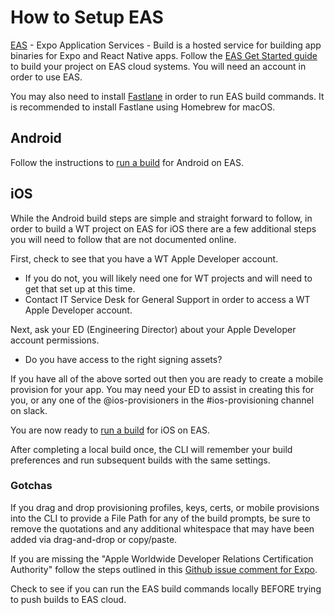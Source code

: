 # How to Setup EAS

[EAS](https://docs.expo.dev/build/introduction/) - Expo Application Services - Build is a hosted service for building app binaries for Expo and React Native apps. Follow the [EAS Get Started guide](https://docs.expo.dev/build/setup/) to build your project on EAS cloud systems. You will need an account in order to use EAS.

You may also need to install [Fastlane](https://docs.fastlane.tools/) in order to run EAS build commands. It is recommended to install Fastlane using Homebrew for macOS.

## Android

Follow the instructions to [run a build](https://docs.expo.dev/build/setup/#run-a-build) for Android on EAS.

## iOS

While the Android build steps are simple and straight forward to follow, in order to build a WT project on EAS for iOS there are a few additional steps you will need to follow that are not documented online.

First, check to see that you have a WT Apple Developer account.

- If you do not, you will likely need one for WT projects and will need to get that set up at this time.
- Contact IT Service Desk for General Support in order to access a WT Apple Developer account.

Next, ask your ED (Engineering Director) about your Apple Developer account permissions.

- Do you have access to the right signing assets?

If you have all of the above sorted out then you are ready to create a mobile provision for your app. You may need your ED to assist in creating this for you, or any one of the @ios-provisioners in the #ios-provisioning channel on slack.

You are now ready to [run a build](https://docs.expo.dev/build/setup/#run-a-build) for iOS on EAS.

After completing a local build once, the CLI will remember your build preferences and run subsequent builds with the same settings.

### Gotchas

If you drag and drop provisioning profiles, keys, certs, or mobile provisions into the CLI to provide a File Path for any of the build prompts, be sure to remove the quotations and any additional whitespace that may have been added via drag-and-drop or copy/paste.

If you are missing the "Apple Worldwide Developer Relations Certification Authority" follow the steps outlined in this [Github issue comment for Expo](https://github.com/expo/eas-cli/issues/1331#issuecomment-1235603312).

Check to see if you can run the EAS build commands locally BEFORE trying to push builds to EAS cloud.
